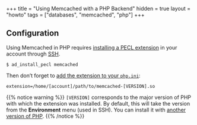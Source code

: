 +++
title = "Using Memcached with a PHP Backend"
hidden = true
layout = "howto"
tags = ["databases", "memcached", "php"]
+++

## Configuration

Using Memcached in PHP requires [installing a PECL extension](languages/php/extensions#from-peclhttpspeclphpnet) in your account through [SSH](remote-access/ssh).

```
$ ad_install_pecl memcached
```

Then don’t forget to [add the extension to your `php.ini`](languages/php/configuration#parameters-phpini):

```
extension=/home/[account]/path/to/memcached-[VERSION].so
```

{{% notice warning %}}
`[VERSION]` corresponds to the major version of PHP with which the extension was installed. By default, this will take the version from the **Environment** menu (used in SSH). You can install it with [another version of PHP](languages/php/troubleshooting#use-several-versions-in-ssh).
{{% /notice %}}
